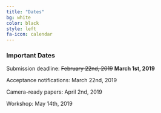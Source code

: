 ```yaml
---
title: "Dates"
bg: white
color: black
style: left
fa-icon: calendar
---
```


### Important Dates

Submission deadline: <s>February 22nd, 2019</s> **March 1st, 2019**

Acceptance notifications: March 22nd, 2019

Camera-ready papers: April 2nd, 2019 

Workshop: May 14th, 2019 
